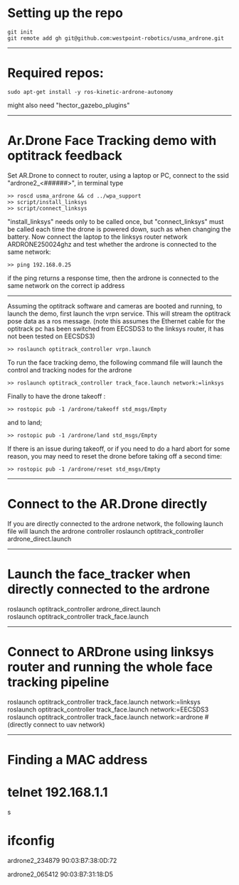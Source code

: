 Setting up the repo
=======

	git init
	git remote add gh git@github.com:westpoint-robotics/usma_ardrone.git


---
Required repos:
=======

	sudo apt-get install -y ros-kinetic-ardrone-autonomy

might also need "hector_gazebo_plugins"

---
Ar.Drone Face Tracking demo with optitrack feedback
=======

Set AR.Drone to connect to router, using a laptop or PC, connect to the ssid "ardrone2_<######>", in terminal type 

	>> roscd usma_ardrone && cd ../wpa_support 
	>> script/install_linksys
	>> script/connect_linksys

"install_linksys" needs only to be called once, but "connect_linksys" must be called each time the drone is powered down, such as when changing the battery. Now connect the laptop to the linksys router network ARDRONE250024ghz and test whether the ardrone is connected to the same network:

	>> ping 192.168.0.25

if the ping returns a response time, then the ardrone is connected to the same network on the correct ip address

---

Assuming the optitrack software and cameras are booted and running, to launch the demo, first launch the vrpn service. This will stream the optitrack pose data as a ros message. (note this assumes the Ethernet cable for the optitrack pc has been switched from EECSDS3 to the linksys router, it has not been tested on EECSDS3)

	>> roslaunch optitrack_controller vrpn.launch

To run the face tracking demo, the following command file will launch the control and tracking nodes for the ardrone

	>> roslaunch optitrack_controller track_face.launch network:=linksys

Finally to have the drone takeoff :

	>> rostopic pub -1 /ardrone/takeoff std_msgs/Empty

and to land;

	>> rostopic pub -1 /ardrone/land std_msgs/Empty

If there is an issue during takeoff, or if you need to do a hard abort for some reason, you may need to reset the drone before taking off a second time:
	
	>> rostopic pub -1 /ardrone/reset std_msgs/Empty

---
Connect to the AR.Drone directly
=======
If you are directly connected to the ardrone network, the following launch file will launch the ardrone controller
	roslaunch optitrack_controller ardrone_direct.launch


---
Launch the face_tracker when directly connected to the ardrone
=======
roslaunch optitrack_controller ardrone_direct.launch <br />
roslaunch optitrack_controller track_face.launch  <br />


---
Connect to ARDrone using linksys router and running the whole face tracking pipeline
=======
roslaunch optitrack_controller track_face.launch network:=linksys  <br />
roslaunch optitrack_controller track_face.launch network:=EECSDS3  <br />
roslaunch optitrack_controller track_face.launch network:=ardrone #(directly connect to uav network)

---
Finding a MAC address
=======
# telnet 192.168.1.1
s
# ifconfig

ardrone2_234879 90:03:B7:38:0D:72

ardrone2_065412 90:03:B7:31:18:D5  
